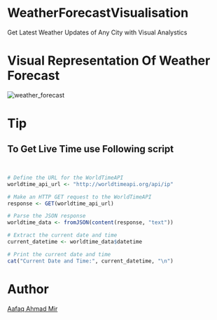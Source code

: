 # WeatherForecastVisualisation
Get Latest Weather Updates of Any City with Visual Analystics

# Visual Representation Of Weather Forecast 
![weather_forecast](https://codejourney.in/App/Uploads/External/Images/weather_forecast.png)

# Tip 
## To Get Live Time use  Following script
```R


# Define the URL for the WorldTimeAPI
worldtime_api_url <- "http://worldtimeapi.org/api/ip"

# Make an HTTP GET request to the WorldTimeAPI
response <- GET(worldtime_api_url)

# Parse the JSON response
worldtime_data <- fromJSON(content(response, "text"))

# Extract the current date and time
current_datetime <- worldtime_data$datetime

# Print the current date and time
cat("Current Date and Time:", current_datetime, "\n")
```
# Author
[Aafaq Ahmad Mir](https://instagram.com/mir.aafaq)

